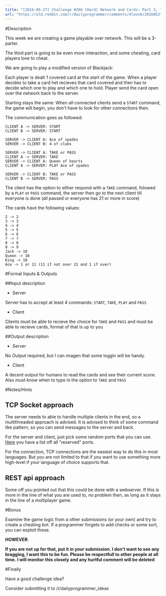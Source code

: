 ```yaml
---
title: "[2016-05-27] Challenge #268 [Hard] Network and Cards: Part 3, The cheaters"
url: "https://old.reddit.com/r/dailyprogrammer/comments/4lavv6/20160527_challenge_268_hard_network_and_cards/"
---
```


#Description

This week we are creating a game playable over network. This will be a 3-parter.

The third part is going to be even more interaction, and some cheating, card players love to cheat.

We are going to play a modified version of Blackjack:

Each player is dealt 1 covered card at the start of the game.
When a player decides to take a card het recieves that card covered and then has to decide which one to play and which one to hold.
Player send the card open over the network back to the server.

Starting stays the same:
When all connected clients send a `START` command, the game will begin, you don't have to look for other connections then.

The communication goes as followed:

    CLIENT A -> SERVER: START
    CLIENT B -> SERVER: START

    SERVER -> CLIENT A: Ace of spades
    SERVER -> CLIENT B: 4 of clubs

    SERVER -> CLIENT A: TAKE or PASS
    CLIENT A -> SERVER: TAKE
    SERVER -> CLIENT A: Queen of hearts
    CLIENT A -> SERVER: PLAY Ace of spades
    
    SERVER -> CLIENT B: TAKE or PASS
    CLIENT B -> SERVER: PASS
    
The client has the option to either respond with a `TAKE` command, folowed by a `PLAY` or `PASS` command, the server then go to the next client till everyone is done (all passed or everyone has 21 or more in score)

The cards have the following values:

    2 -> 2
    3 -> 3
    4 -> 4
    5 -> 5
    6 -> 6
    7 -> 7
    8 -> 8
    9 -> 9
    Jack -> 10
    Queen -> 10
    King -> 10
    Ace -> 1 or 11 (11 if not over 21 and 1 if over)

#Formal Inputs & Outputs

##Input description

 - Server
 
Server has to accept at least 4 commands: `START`, `TAKE`, `PLAY` and `PASS`

 - Client
 
 Clients must be able to recieve the choice for `TAKE` and `PASS` and must be able to recieve cards, format of that is up to you

##Output description

 - Server
 
 No Output required, but I can imagen that some loggin will be handy.
 
  - Client
  
  A decent output for humans to read the cards and see their current score.
  Also must know when to type in the option to `TAKE` and `PASS`
 
#Notes/Hints

## TCP Socket approach

The server needs to able to handle multiple clients in the end, so a multithreaded approach is advised.
It is advised to think of some command like pattern, so you can send messages to the server and back.

For the server and client, just pick some random ports that you can use. [Here](https://en.wikipedia.org/wiki/List_of_TCP_and_UDP_port_numbers) you have a list off all "reserved" ports.

For the connection, TCP connections are the easiest way to do this in most languages. But you are not limited to that if you want to use something more high-level if your language of choice supports that.

## REST api approach

Some off you pointed out that this could be done with a webserver. If this is more in the line of what you are used to, no problem then, as long as it stays in the line of a multiplayer game.

#Bonus

Examine the game logic from a other submissions (or your own) and try to create a cheating bot.
If a programmer forgets to add checks or some sort, you can exploit these. 

**HOWEVER**:

**If you are not up for that, put it in your submission. I don't want to see any bragging, I want this to be fun. Please be respectfull to other people at all time.** 
**I will monitor this closely and any hurtful comment will be deleted**

#Finally

Have a good challenge idea?

Consider submitting it to /r/dailyprogrammer_ideas
